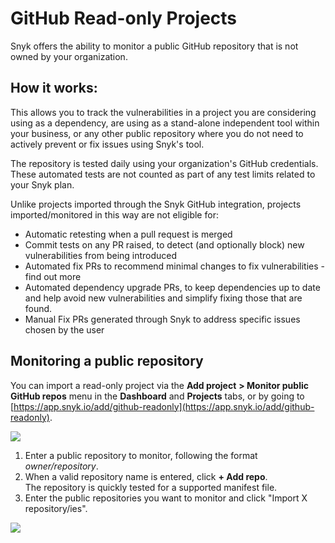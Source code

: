# GitHub Read-only Projects

Snyk offers the ability to monitor a public GitHub repository that is not owned by your organization.

## How it works:

This allows you to track the vulnerabilities in a project you are considering using as a dependency, are using as a stand-alone independent tool within your business, or any other public repository where you do not need to actively prevent or fix issues using Snyk's tool.

The repository is tested daily using your organization's GitHub credentials. These automated tests are not counted as part of any test limits related to your Snyk plan.

Unlike projects imported through the Snyk GitHub integration, projects imported/monitored in this way are not eligible for:

* Automatic retesting when a pull request is merged
* Commit tests on any PR raised, to detect (and optionally block) new vulnerabilities from being introduced
* Automated fix PRs to recommend minimal changes to fix vulnerabilities - find out more
* Automated dependency upgrade PRs, to keep dependencies up to date and help avoid new vulnerabilities and simplify fixing those that are found.
* Manual Fix PRs generated through Snyk to address specific issues chosen by the user

## Monitoring a public repository

You can import a read-only project via the **Add project** **> Monitor public GitHub repos** menu in the **Dashboard** and **Projects** tabs, or by going to [https://app.snyk.io/add/github-readonly](https://app.snyk.io/add/github-readonly).

![](../../.gitbook/assets/screen\_shot\_2020-06-09\_at\_14.27.40.png)

1. Enter a public repository to monitor, following the format _owner/repository_.
2. When a valid repository name is entered, click **+ Add repo**. \
   The repository is quickly tested for a supported manifest file.
3. Enter the public repositories you want to monitor and click "Import X repository/ies".

![](<../../.gitbook/assets/github\_readonly\_steps 2 & 3\_18july2022.png>)
